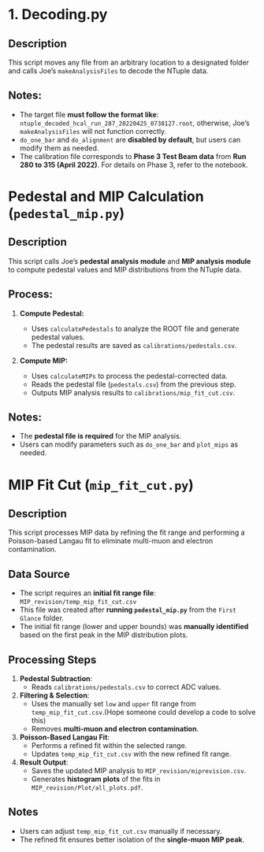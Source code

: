 # 1. Decoding.py
## Description
This script moves any file from an arbitrary location to a designated folder and calls Joe’s `makeAnalysisFiles` to decode the NTuple data.

## Notes:
- The target file **must follow the format like**: `ntuple_decoded_hcal_run_287_20220425_0738127.root`, otherwise, Joe’s `makeAnalysisFiles` will not function correctly.
- `do_one_bar` and `do_alignment` are **disabled by default**, but users can modify them as needed.
- The calibration file corresponds to **Phase 3 Test Beam data** from **Run 280 to 315 (April 2022)**. For details on Phase 3, refer to the notebook.

# Pedestal and MIP Calculation (`pedestal_mip.py`)

## Description
This script calls Joe’s **pedestal analysis module** and **MIP analysis module** to compute pedestal values and MIP distributions from the NTuple data.

## Process:
1. **Compute Pedestal:**  
   - Uses `calculatePedestals` to analyze the ROOT file and generate pedestal values.
   - The pedestal results are saved as `calibrations/pedestals.csv`.

2. **Compute MIP:**  
   - Uses `calculateMIPs` to process the pedestal-corrected data.
   - Reads the pedestal file (`pedestals.csv`) from the previous step.
   - Outputs MIP analysis results to `calibrations/mip_fit_cut.csv`.

## Notes:
- The **pedestal file is required** for the MIP analysis.
- Users can modify parameters such as `do_one_bar` and `plot_mips` as needed.


# MIP Fit Cut (`mip_fit_cut.py`)

## Description
This script processes MIP data by refining the fit range and performing a Poisson-based Langau fit to eliminate multi-muon and electron contamination.

## Data Source
- The script requires an **initial fit range file**:  
  `MIP_revision/temp_mip_fit_cut.csv`
- This file was created after **running `pedestal_mip.py`** from the `First Glance` folder.
- The initial fit range (lower and upper bounds) was **manually identified** based on the first peak in the MIP distribution plots.

## Processing Steps
1. **Pedestal Subtraction**:  
   - Reads `calibrations/pedestals.csv` to correct ADC values.
2. **Filtering & Selection**:  
   - Uses the manually set `low` and `upper` fit range from `temp_mip_fit_cut.csv`.(Hope someone could develop a code to solve this)
   - Removes **multi-muon and electron contamination**.
3. **Poisson-Based Langau Fit**:  
   - Performs a refined fit within the selected range.
   - Updates `temp_mip_fit_cut.csv` with the new refined fit range.
4. **Result Output**:  
   - Saves the updated MIP analysis to `MIP_revision/miprevision.csv`.
   - Generates **histogram plots** of the fits in `MIP_revision/Plot/all_plots.pdf`.

## Notes
- Users can adjust `temp_mip_fit_cut.csv` manually if necessary.
- The refined fit ensures better isolation of the **single-muon MIP peak**.

